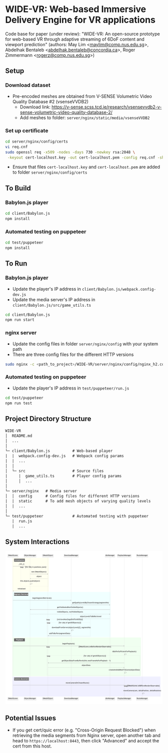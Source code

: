 # WIDE-VR: Web-based Immersive Delivery Engine for VR applications

Code base for paper (under review): "WIDE-VR: An open-source prototype for web-based VR through adaptive streaming of 6DoF content and viewport prediction" (authors: May Lim \<maylim@comp.nus.edu.sg\>, Abdelhak Bentaleb \<abdelhak.bentaleb@concordia.ca\>, Roger Zimmermann \<rogerz@comp.nus.edu.sg\>)

## Setup

### Download dataset

- Pre-encoded meshes are obtained from V-SENSE Volumetric Video Quality Database #2 (vsenseVVDB2) 
    - Download link: https://v-sense.scss.tcd.ie/research/vsensevvdb2-v-sense-volumetric-video-quality-database-2/
    - Add meshes to folder: `server/nginx/static/media/vsenseVVDB2`

### Set up certificate

```bash
cd server/nginx/config/certs
vi req.cnf
sudo openssl req -x509 -nodes -days 730 -newkey rsa:2048 \
 -keyout cert-localhost.key -out cert-localhost.pem -config req.cnf -sha256
```
- Ensure that files `cert-localhost.key` and `cert-localhost.pem` are added to folder `server/nginx/config/certs`


## To Build

### Babylon.js player
```bash
cd client/Babylon.js
npm install
```

### Automated testing on puppeteer
```bash
cd test/puppeteer
npm install
```


## To Run

### Babylon.js player

- Update the player's IP address in `client/Babylon.js/webpack.config-dev.js`
- Update the media server's IP address in `client/Babylon.js/src/game_utils.ts`

```bash
cd client/Babylon.js
npm run start
```

### nginx server

- Update the config files in folder `server/nginx/config` with your system path
- There are three config files for the different HTTP versions

```bash
sudo nginx -c <path_to_project>/WIDE-VR/server/nginx/config/nginx_h2.conf
```

### Automated testing on puppeteer

- Update the player's IP address in `test/puppeteer/run.js`
```bash
cd test/puppeteer
npm run test
```


## Project Directory Structure

```
WIDE-VR
│  README.md
│  ...  
│
└─ client/Babylon.js          # Web-based player
|  |  webpack.config-dev.js   # Webpack config params
|  |  ...
│  │
│  └─ src                     # Source files
|     |  game_utils.ts        # Player config params
│     │  ...
│   
└─ server/nginx   # Media server
│  │  config      # Config files for different HTTP versions
|  |  static      # To add mesh objects of varying quality levels
│  |  ...  
│  
└─ test/puppeteer             # Automated testing with puppeteer
   |  run.js
   |  ...
```


## System Interactions

![alt text](https://github.com/NUStreaming/WIDE-VR/blob/main/docs/sequence-diagram.png?raw=true)

## Potential Issues

- If you get cert/quic error (e.g. "Cross-Origin Request Blocked") when retrieving the media segments from Nginx server, open another tab and head to `https://localhost:8443`, then click "Advanced" and accept the cert from this host.
